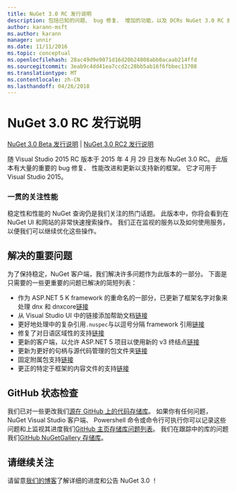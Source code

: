 ```yaml
---
title: NuGet 3.0 RC 发行说明
description: 包括已知的问题、 bug 修复、 增加的功能，以及 DCRs NuGet 3.0 RC 的发行说明。
author: karann-msft
ms.author: karann
manager: unnir
ms.date: 11/11/2016
ms.topic: conceptual
ms.openlocfilehash: 28ac49d9e9071d16d20b24808abb0acaab214ffd
ms.sourcegitcommit: 3eab9c4dd41ea7ccd2c28bb5ab16f6fbbec13708
ms.translationtype: MT
ms.contentlocale: zh-CN
ms.lasthandoff: 04/26/2018
---
```

# <a name="nuget-30-rc-release-notes"></a>NuGet 3.0 RC 发行说明

[NuGet 3.0 Beta 发行说明](../release-notes/nuget-3.0-beta.md) | [NuGet 3.0 RC2 发行说明](../release-notes/nuget-3.0-RC2.md)

随 Visual Studio 2015 RC 版本于 2015 年 4 月 29 日发布 NuGet 3.0 RC。 此版本有大量的重要的 bug 修复、 性能改进和更新以支持新的框架。  它才可用于 Visual Studio 2015。

### <a name="continued-focus-on-performance"></a>一贯的关注性能

稳定性和性能的 NuGet 查询仍是我们关注的热门话题。  此版本中，你将会看到在 NuGet UI 和网站的非常快速搜索操作。  我们正在监视的服务以及如何使用服务，以便我们可以继续优化这些操作。

## <a name="significant-issues-resolved"></a>解决的重要问题

为了保持稳定，NuGet 客户端，我们解决许多问题作为此版本的一部分。  下面是只需要的一些更重要的问题已解决的简短列表：

* 作为 ASP.NET 5 K framework 的重命名的一部分，已更新了框架名字对象来处理 dnx 和 dnxcore[链接](https://github.com/NuGet/Home/issues/215)
* 从 Visual Studio UI 中的链接添加帮助文档[链接](https://github.com/NuGet/Home/issues/232)
* 更好地处理中的复杂引用`.nuspec`与以逗号分隔 framework 引用[链接](https://github.com/NuGet/Home/issues/276)
* 修复了对日语区域性的支持[链接](https://github.com/NuGet/Home/issues/253)
* 更新的客户端，以允许 ASP.NET 5 项目以使用新的 v3 终结点[链接](https://github.com/NuGet/Home/issues/219)
* 更新为更好的句柄与源代码管理的包文件夹[链接](https://github.com/NuGet/Home/issues/56)
* 固定附属包支持[链接](https://github.com/NuGet/Home/issues/17)
* 更正的特定于框架的内容文件的支持[链接](https://github.com/NuGet/Home/issues/18)

## <a name="github-presence-overhaul"></a>GitHub 状态检查

我们已对一些更改我们[源在 GitHub 上的代码存储库](http://github.com/nuget/home)。  如果你有任何问题，NuGet Visual Studio 客户端、 Powershell 命令或命令行可执行你可以记录这些问题和上监视其进度我们[GitHub 主页存储库问题列表](http://github.com/nuget/home/issues)。  我们在跟踪中的库的问题我们[GitHub NuGetGallery 存储库](http://github.com/nuget/NuGetGallery/issues)。


## <a name="stay-tuned"></a>请继续关注

请留意[我们的博客](http://blog.nuget.org)了解详细的进度和公告 NuGet 3.0 ！